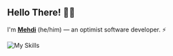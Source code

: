 ## Hello There! 👋🏻

I'm **[Mehdi](https://x.com/Pyr33x)** (he/him) ― an optimist software developer. ⚡

![My Skills](https://skillicons.dev/icons?i=go,ts,react,nextjs,tailwind,bun,elysia,postgres,mongodb,prisma,docker)
